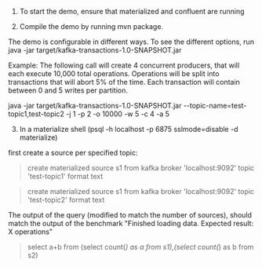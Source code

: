 1. To start the demo, ensure that materialized and confluent are running

2. Compile the demo by running mvn package.

The demo is configurable in different ways. To see the different options, run
java -jar target/kafka-transactions-1.0-SNAPSHOT.jar

Example: The following call will create 4 concurrent producers, that will each execute 10,000 total operations. Operations will be split into transactions that will abort 5% of the time. Each transaction will contain between 0 and 5 writes per partition.

java -jar target/kafka-transactions-1.0-SNAPSHOT.jar  --topic-name=test-topic1,test-topic2 -j 1 -p 2 -o 10000 -w 5 -c 4 -a 5

3. In a materialize shell (psql -h localhost -p 6875 sslmode=disable -d materialize)

first create a source per specified topic:

> create materialized source s1 from kafka broker 'localhost:9092' topic 'test-topic1' format text

> create materialized source s1 from kafka broker 'localhost:9092' topic 'test-topic2' format text

The output of the query (modified to match the number of sources), should match the output of the benchmark "Finished loading data. Expected result: X  operations"

> select a+b from (select count(*) as a from s1),(select count(*) as b from s2)
